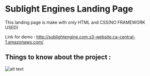 # Sublight Engines Landing Page

This landing page is make with only HTML and CSS(NO FRAMEWORK USED)

Link for demo : http://sublightengine.com.s3-website.ca-central-1.amazonaws.com/

## Things to know about the project : 

![alt text](https://github.com/[razakadegoke]/[Sublight_Engines_Landing_Page]/blob/[main]/assets/build.png?raw=true)

